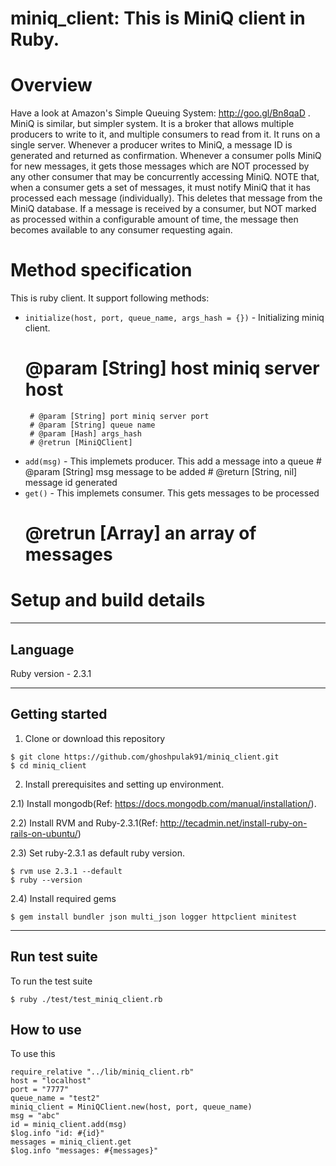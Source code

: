 # miniq_client: This is MiniQ client in Ruby.

Overview
========
Have a look at Amazon's Simple Queuing System: http://goo.gl/Bn8qaD . MiniQ is similar, but simpler system. It is a broker that allows multiple producers to write to it, and multiple consumers to read from it. It runs on a single server. Whenever a producer writes to MiniQ, a message ID is generated and returned as confirmation. Whenever a consumer polls MiniQ for new messages, it gets those messages which are NOT processed by any other consumer that may be concurrently accessing MiniQ. NOTE that, when a consumer gets a set of messages, it must notify MiniQ that it has processed each message (individually). This deletes that message from the MiniQ database. If a message is received by a consumer, but NOT marked as processed within a configurable amount of time, the message then becomes available to any consumer requesting again.

Method specification
====================

This is ruby client. It support following methods:

 - `initialize(host, port, queue_name, args_hash = {})` - Initializing miniq client.
	# @param [String] host miniq server host
        # @param [String] port miniq server port
        # @param [String] queue name
        # @param [Hash] args_hash 
        # @retrun [MiniQClient]
 - `add(msg)` - This implemets producer. This add a message into a queue
        # @param [String] msg message to be added
        # @return [String, nil] message id generated 
 - `get()` - This implemets consumer. This gets messages to be processed
	# @retrun [Array] an array of messages


Setup and build details
=======================

------

## Language 

Ruby version - 2.3.1

------

## Getting started

1) Clone or download this repository

~~~
$ git clone https://github.com/ghoshpulak91/miniq_client.git
$ cd miniq_client
~~~

2) Install prerequisites and setting up environment.

2.1) Install mongodb(Ref: https://docs.mongodb.com/manual/installation/).

2.2) Install RVM and Ruby-2.3.1(Ref: http://tecadmin.net/install-ruby-on-rails-on-ubuntu/)

2.3) Set ruby-2.3.1 as default ruby version. 

~~~
$ rvm use 2.3.1 --default
$ ruby --version
~~~


2.4) Install required gems 

~~~ 
$ gem install bundler json multi_json logger httpclient minitest 
~~~

------

## Run test suite 

To run the test suite 

~~~
$ ruby ./test/test_miniq_client.rb
~~~ 

## How to use

To use this 

~~~
require_relative "../lib/miniq_client.rb"
host = "localhost"
port = "7777"
queue_name = "test2"
miniq_client = MiniQClient.new(host, port, queue_name)
msg = "abc"
id = miniq_client.add(msg)
$log.info "id: #{id}"
messages = miniq_client.get
$log.info "messages: #{messages}"
~~~
